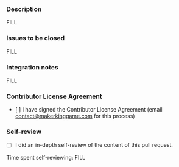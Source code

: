 ### Description
FILL

### Issues to be closed
FILL

### Integration notes
FILL


### Contributor License Agreement
- [ ] I have signed the Contributor License Agreement (email contact@makerkinggame.com for this process)

### Self-review
- [ ] I did an in-depth self-review of the content of this pull request.

Time spent self-reviewing: FILL
